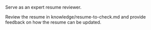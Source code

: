 Serve as an expert resume reviewer.

Review the resume in knowledge/resume-to-check.md and provide feedback on how the resume can be updated.



